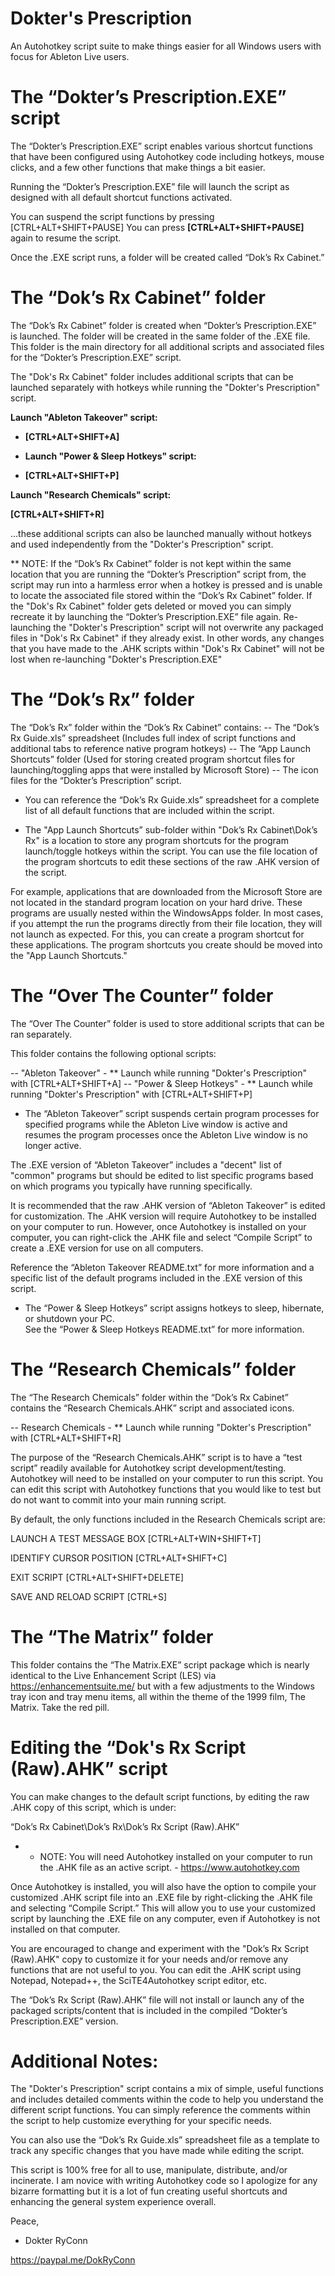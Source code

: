 # Dokter's Prescription
An Autohotkey script suite to make things easier for all Windows users with focus for Ableton Live users.


#	The “Dokter’s Prescription.EXE” script

The “Dokter’s Prescription.EXE” script enables various shortcut functions that have been configured using Autohotkey code including hotkeys, mouse clicks, and a few other functions that make things a bit easier.

Running the “Dokter’s Prescription.EXE” file will launch the script as designed with all default shortcut functions activated. 

You can suspend the script functions by pressing [CTRL+ALT+SHIFT+PAUSE]
You can press **[CTRL+ALT+SHIFT+PAUSE]** again to resume the script.

Once the .EXE script runs, a folder will be created called “Dok’s Rx Cabinet.” 



#	The “Dok’s Rx Cabinet” folder

The “Dok’s Rx Cabinet” folder is created when “Dokter’s Prescription.EXE” is launched. The folder will be created in the same folder of the .EXE file. This folder is the main directory for all additional scripts and associated files for the “Dokter’s Prescription.EXE” script.

The "Dok's Rx Cabinet" folder includes additional scripts that can be launched separately with hotkeys while running the "Dokter's Prescription" script.

**Launch "Ableton Takeover" script:**

- **[CTRL+ALT+SHIFT+A]**


- **Launch "Power & Sleep Hotkeys" script:**

- **[CTRL+ALT+SHIFT+P]**


**Launch "Research Chemicals" script:**

**[CTRL+ALT+SHIFT+R]**

...these additional scripts can also be launched manually without hotkeys and used independently from the "Dokter's Prescription" script.

** NOTE:  If the “Dok’s Rx Cabinet” folder is not kept within the same location that you are running the “Dokter’s Prescription” script from, the script may run into a harmless error when a hotkey is pressed and is unable to locate the associated file stored within the “Dok’s Rx Cabinet” folder. If the "Dok's Rx Cabinet" folder gets deleted or moved you can simply recreate it by launching the “Dokter’s Prescription.EXE” file again. Re-launching the "Dokter's Prescription" script will not overwrite any packaged files in "Dok's Rx Cabinet" if they already exist. In other words, any changes that you have made to the .AHK scripts within "Dok's Rx Cabinet" will not be lost when re-launching "Dokter's Prescription.EXE"



#	The “Dok’s Rx” folder

The “Dok’s Rx” folder within the “Dok’s Rx Cabinet” contains:
-- The “Dok’s Rx Guide.xls” spreadsheet
(Includes full index of script functions and additional tabs to reference native program hotkeys)
-- The “App Launch Shortcuts” folder 
(Used for storing created program shortcut files for launching/toggling apps that were installed by Microsoft Store)
-- The icon files for the “Dokter’s Prescription” script.

- You can reference the “Dok’s Rx Guide.xls” spreadsheet for a complete list of all default functions that are included within the script. 

- The "App Launch Shortcuts” sub-folder within "Dok’s Rx Cabinet\Dok’s Rx" is a location to store any program shortcuts for the program launch/toggle hotkeys within the script. You can use the file location of the program shortcuts to edit these sections of the raw .AHK version of the script.

For example, applications that are downloaded from the Microsoft Store are not located in the standard program location on your hard drive. These programs are usually nested within the WindowsApps folder. In most cases, if you attempt the run the programs directly from their file location, they will not launch as expected. For this, you can create a program shortcut for these applications. The program shortcuts you create should be moved into the "App Launch Shortcuts."



#	The “Over The Counter” folder

The “Over The Counter” folder is used to store additional scripts that can be ran separately.

This folder contains the following optional scripts:

-- "Ableton Takeover" - ** Launch while running "Dokter's Prescription" with [CTRL+ALT+SHIFT+A] 
-- "Power & Sleep Hotkeys" - ** Launch while running "Dokter's Prescription" with [CTRL+ALT+SHIFT+P] 

- The “Ableton Takeover” script suspends certain program processes for specified programs while the Ableton Live window is active and resumes the program processes once the Ableton Live window is no longer active.

The .EXE version of “Ableton Takeover” includes a "decent" list of "common" programs but should be edited to list specific programs based on which programs you typically have running specifically.

It is recommended that the raw .AHK version of “Ableton Takeover” is edited for customization. The .AHK version will require Autohotkey to be installed on your computer to run. However, once Autohotkey is installed on your computer, you can right-click the .AHK file and select “Compile Script” to create a .EXE version for use on all computers.

Reference the “Ableton Takeover README.txt” for more information and a specific list of the default programs included in the .EXE version of this script.


- The “Power & Sleep Hotkeys” script assigns hotkeys to sleep, hibernate, or shutdown your PC.  
See the “Power & Sleep Hotkeys README.txt” for more information.




# The “Research Chemicals” folder

The “The Research Chemicals” folder within the “Dok’s Rx Cabinet” contains the “Research Chemicals.AHK” script and associated icons.

-- Research Chemicals - ** Launch while running "Dokter's Prescription" with [CTRL+ALT+SHIFT+R]

The purpose of the “Research Chemicals.AHK” script is to have a “test script” readily available for Autohotkey script development/testing. Autohotkey will need to be installed on your computer to run this script. You can edit this script with Autohotkey functions that you would like to test but do not want to commit into your main running script.

By default, the only functions included in the Research Chemicals script are:

LAUNCH  A TEST MESSAGE BOX
[CTRL+ALT+WIN+SHIFT+T]

IDENTIFY CURSOR POSITION
[CTRL+ALT+SHIFT+C]

EXIT SCRIPT
[CTRL+ALT+SHIFT+DELETE]

SAVE AND RELOAD SCRIPT
[CTRL+S]



#	The “The Matrix” folder

This folder contains the “The Matrix.EXE” script package which is nearly identical to the Live Enhancement Script (LES) via https://enhancementsuite.me/ but with a few adjustments to the Windows tray icon and tray menu items, all within the theme of the 1999 film, The Matrix. Take the red pill. 



#	Editing the “Dok's Rx Script (Raw).AHK” script

You can make changes to the default script functions, by editing the raw .AHK copy of this script, which is under:

“Dok’s Rx Cabinet\Dok’s Rx\Dok’s Rx Script (Raw).AHK”

* * NOTE: You will need Autohotkey installed on your computer to run the .AHK file as an active script. - https://www.autohotkey.com

Once Autohotkey is installed, you will also have the option to compile your customized .AHK script file into an .EXE file by right-clicking the .AHK file and selecting “Compile Script.” This will allow you to use your customized script by launching the .EXE file on any computer, even if Autohotkey is not installed on that computer.

You are encouraged to change and experiment with the "Dok’s Rx Script (Raw).AHK" copy to customize it for your needs and/or remove any functions that are not useful to you. You can edit the .AHK script using Notepad, Notepad++, the SciTE4Autohotkey script editor, etc.

The “Dok’s Rx Script (Raw).AHK” file will not install or launch any of the packaged scripts/content that is included in the compiled “Dokter’s Prescription.EXE” version.



#	Additional Notes:

The "Dokter's Prescription" script contains a mix of simple, useful functions and includes detailed comments within the code to help you understand the different script functions. You can simply reference the comments within the script to help customize everything for your specific needs.

You can also use the “Dok’s Rx Guide.xls” spreadsheet file as a template to track any specific changes that you have made while editing the script.

This script is 100% free for all to use, manipulate, distribute, and/or incinerate. I am novice with writing Autohotkey code so I apologize for any bizarre formatting but it is a lot of fun creating useful shortcuts and enhancing the general system experience overall.


Peace,

- Dokter RyConn

https://paypal.me/DokRyConn
